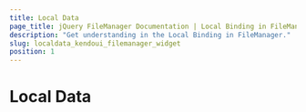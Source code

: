 ```yaml
---
title: Local Data
page_title: jQuery FileManager Documentation | Local Binding in FileManager | Kendo UI
description: "Get understanding in the Local Binding in FileManager."
slug: localdata_kendoui_filemanager_widget
position: 1
---
```


# Local Data 
